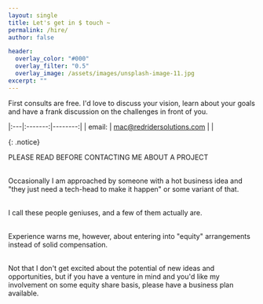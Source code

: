 ```yaml
---
layout: single
title: Let's get in $ touch ~
permalink: /hire/
author: false

header:
  overlay_color: "#000"
  overlay_filter: "0.5"
  overlay_image: /assets/images/unsplash-image-11.jpg  
excerpt: ""
---
```


First consults are free.  I'd love to discuss your vision, learn about your goals and have a frank discussion on the challenges in front of you.  

|:---|:-------:|--------:|
| email: | <mac@redridersolutions.com>   |    |


{: .notice}

<div>
PLEASE READ BEFORE CONTACTING ME ABOUT A PROJECT<br><br>

 Occasionally I am approached by someone with a hot business idea and "they just need a tech-head to make it happen" or some variant of that.  <br><br>
 
 I call these people geniuses, and a few of them actually are.  <br><br>

Experience warns me, however, about entering into "equity" arrangements instead of solid compensation.  <br>  <br>

Not that I don't get excited about the potential of new ideas and opportunities, but if you have a venture in mind and you'd like my involvement on some equity share basis, please have a business plan available.  

</div>
